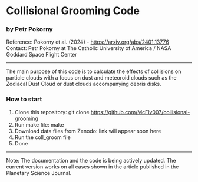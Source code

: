 # Collisional Grooming Code
### by Petr Pokorny

Reference: Pokorny et al. (2024) - https://arxiv.org/abs/2401.13776  
Contact: Petr Pokorny at The Catholic University of America / NASA Goddard Space Flight Center

---

The main purpose of this code is to calculate the effects of collisions on particle clouds with a focus on dust and meteoroid clouds such as the Zodiacal Dust Cloud or dust clouds accompanying debris disks.

### How to start
1. Clone this repository: git clone https://github.com/McFly007/collisional-grooming
2. Run make file: make
3. Download data files from Zenodo: link will appear soon here
4. Run the coll_groom file
5. Done

---
Note: The documentation and the code is being actively updated. The current version works on all cases shown in the article published in the Planetary Science Journal. 

